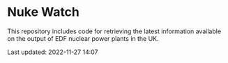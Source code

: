 # Nuke Watch

This repository includes code for retrieving the latest information available on the output of EDF nuclear power plants in the UK.

Last updated: 2022-11-27 14:07